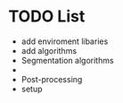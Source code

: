 # TODO List
- add enviroment libaries
- add algorithms 
- Segmentation algorithms 
- 
- Post-processing
- setup